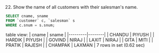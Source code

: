 22. Show the name of all customers with their salesman's name.

```SQL
SELECT cname, sname
FROM `customer` c, `salesman` s
WHERE c.snum = s.snum;
```
table view:
| cname   | sname  |
|---------|--------|
| CHANDU  | PIYUSH |
| HARDIK  | PIYUSH |
| GOVIND  | NIRAJ  |
| LAXIT   | NIRAJ  |
| GITA    | MITI   |
| PRATIK  | RAJESH |
| CHAMPAK | LAXMAN |
7 rows in set (0.62 sec)
